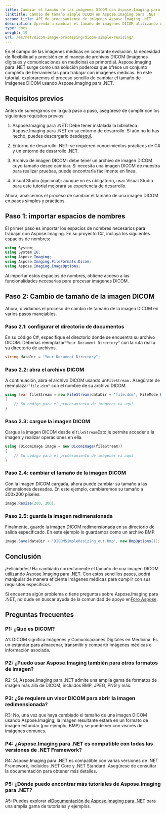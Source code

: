 ```yaml
---
title: Cambiar el tamaño de las imágenes DICOM con Aspose.Imaging para .NET
linktitle: Cambio de tamaño simple DICOM en Aspose.Imaging para .NET
second_title: API de procesamiento de imágenes Aspose.Imaging .NET
description: Aprenda a cambiar el tamaño de imágenes DICOM utilizando Aspose.Imaging para .NET, una potente herramienta para el procesamiento de imágenes médicas. Pasos simples para resultados precisos.
type: docs
weight: 19
url: /es/net/dicom-image-processing/dicom-simple-resizing/
---
```

En el campo de las imágenes médicas en constante evolución, la necesidad de flexibilidad y precisión en el manejo de archivos DICOM (Imágenes digitales y comunicaciones en medicina) es primordial. Aspose.Imaging para .NET surge como una solución poderosa que ofrece un conjunto completo de herramientas para trabajar con imágenes médicas. En este tutorial, exploraremos el proceso sencillo de cambiar el tamaño de imágenes DICOM usando Aspose.Imaging para .NET. 

## Requisitos previos

Antes de sumergirnos en la guía paso a paso, asegúrese de cumplir con los siguientes requisitos previos:

1.  Aspose.Imaging para .NET: Debe tener instalada la biblioteca Aspose.Imaging para .NET en su entorno de desarrollo. Si aún no lo has hecho, puedes descargarlo desde[aquí](https://releases.aspose.com/imaging/net/).

2. Entorno de desarrollo .NET: se requieren conocimientos prácticos de C# y un entorno de desarrollo .NET.

3. Archivo de imagen DICOM: debe tener un archivo de imagen DICOM cuyo tamaño desee cambiar. Si necesita una imagen DICOM de muestra para realizar pruebas, puede encontrarla fácilmente en línea.

4. Visual Studio (opcional): aunque no es obligatorio, usar Visual Studio para este tutorial mejorará su experiencia de desarrollo.

Ahora, analicemos el proceso de cambiar el tamaño de una imagen DICOM en pasos simples y prácticos.

## Paso 1: importar espacios de nombres

El primer paso es importar los espacios de nombres necesarios para trabajar con Aspose.Imaging. En su proyecto C#, incluya los siguientes espacios de nombres:

```csharp
using System;
using System.IO;
using Aspose.Imaging;
using Aspose.Imaging.FileFormats.Dicom;
using Aspose.Imaging.ImageOptions;
```

Al importar estos espacios de nombres, obtiene acceso a las funcionalidades necesarias para procesar imágenes DICOM.

## Paso 2: Cambio de tamaño de la imagen DICOM

Ahora, dividamos el proceso de cambio de tamaño de la imagen DICOM en varios pasos manejables.

### Paso 2.1: configurar el directorio de documentos

 En su código C#, especifique el directorio donde se encuentra su archivo DICOM. Deberías reemplazar`"Your Document Directory"` con la ruta real a su directorio de archivos.

```csharp
string dataDir = "Your Document Directory";
```

### Paso 2.2: abra el archivo DICOM

 A continuación, abra el archivo DICOM usando un`FileStream` . Asegúrate de reemplazar`"file.dcm"` con el nombre de su archivo DICOM.

```csharp
using (var fileStream = new FileStream(dataDir + "file.dcm", FileMode.Open, FileAccess.Read))
{
    // Su código para el procesamiento de imágenes va aquí
}
```

### Paso 2.3: cargue la imagen DICOM

 Cargue la imagen DICOM desde el`fileStream`Esto le permite acceder a la imagen y realizar operaciones en ella.

```csharp
using (DicomImage image = new DicomImage(fileStream))
{
    // Su código para el procesamiento de imágenes va aquí
}
```

### Paso 2.4: cambiar el tamaño de la imagen DICOM

Con la imagen DICOM cargada, ahora puede cambiar su tamaño a las dimensiones deseadas. En este ejemplo, cambiaremos su tamaño a 200x200 píxeles.

```csharp
image.Resize(200, 200);
```

### Paso 2.5: guarde la imagen redimensionada

Finalmente, guarde la imagen DICOM redimensionada en su directorio de salida especificado. En este ejemplo lo guardamos como un archivo BMP.

```csharp
image.Save(dataDir + "DICOMSimpleResizing_out.bmp", new BmpOptions());
```

## Conclusión

¡Felicidades! Ha cambiado correctamente el tamaño de una imagen DICOM utilizando Aspose.Imaging para .NET. Con estos sencillos pasos, podrá manipular de manera eficiente imágenes médicas para cumplir con sus requisitos específicos.

 Si encuentra algún problema o tiene preguntas sobre Aspose.Imaging para .NET, no dude en buscar ayuda de la comunidad de apoyo en[Foro Aspose](https://forum.aspose.com/).

## Preguntas frecuentes

### P1: ¿Qué es DICOM?

A1: DICOM significa Imágenes y Comunicaciones Digitales en Medicina. Es un estándar para almacenar, transmitir y compartir imágenes médicas e información asociada.

### P2: ¿Puedo usar Aspose.Imaging también para otros formatos de imagen?

R2: Sí, Aspose.Imaging para .NET admite una amplia gama de formatos de imagen más allá de DICOM, incluidos BMP, JPEG, PNG y más.

### P3: ¿Se requiere un visor DICOM para abrir la imagen redimensionada?

R3: No, una vez que haya cambiado el tamaño de una imagen DICOM usando Aspose.Imaging, la imagen resultante estará en un formato de imagen estándar (por ejemplo, BMP) y se puede ver con visores de imágenes comunes.

### P4: ¿Aspose.Imaging para .NET es compatible con todas las versiones de .NET Framework?

R4: Aspose.Imaging para .NET es compatible con varias versiones de .NET Framework, incluidos .NET Core y .NET Standard. Asegúrese de consultar la documentación para obtener más detalles.

### P5: ¿Dónde puedo encontrar más tutoriales de Aspose.Imaging para .NET?

 A5: Puedes explorar el[Documentación de Aspose.Imaging para .NET](https://reference.aspose.com/imaging/net/) para una amplia gama de tutoriales y ejemplos.